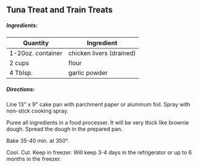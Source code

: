 ## Tuna Treat and Train Treats

##### Ingredients:

Quantity           |   Ingredient
------------------ | -------------------------------------
1-20oz. container  | chicken livers (drained)
2 cups             | flour
4 Tblsp.           | garlic powder

##### Directions:

Line 13" x 9" cake pan with parchment paper or aluminum foil. Spray with non-stick cooking spray.

Puree all ingredients in a food processer.  It will be very thick like brownie dough.
Spread the dough in the prepared pan.

Bake 35-40 min. at 350&deg;.

Cool.  Cut.  Keep in freezer.  Will keep 3-4 days in the refrigerator or up to 6 months in the freezer.

